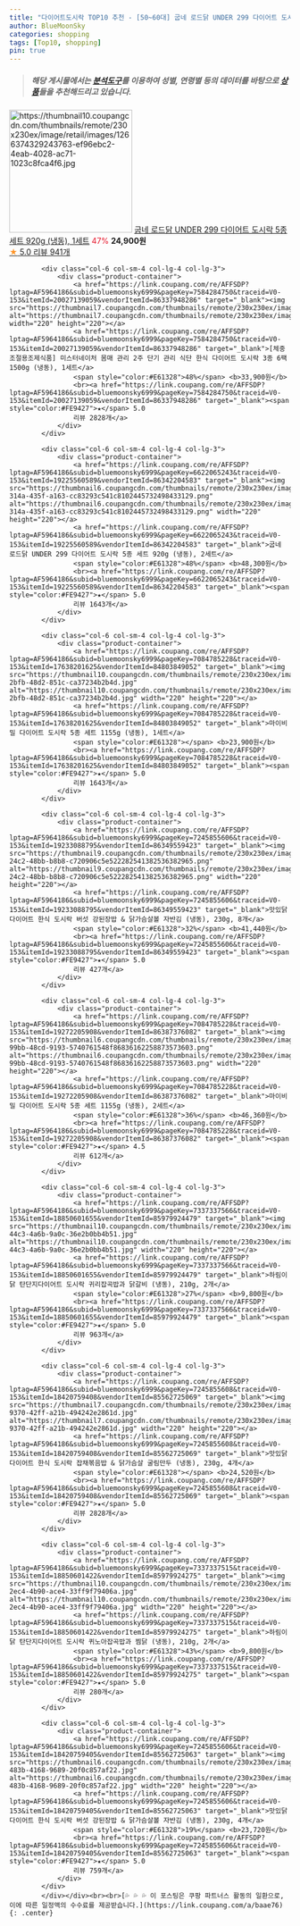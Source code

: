 ```yaml
---
title: "다이어트도시락 TOP10 추천 - [50~60대] 굽네 로드닭 UNDER 299 다이어트 도시락 5종 세트 920g (냉동), 1세트"
author: BlueMoonSky
categories: shopping
tags: [Top10, shopping]
pin: true
---
```


> ##### 해당 게시물에서는 [**분석도구**](https://itemscout.io/)를 이용하여 **성별**, **연령별** 등의 데이터를 바탕으로 [**상품**](https://link.coupang.com/a/baae76)들을 추천해드리고 있습니다.
<div class="container"><div class="row">
            <div class="col-6 col-sm-4 col-lg-4 col-lg-3">
                <div class="product-container">
                    <a href="https://link.coupang.com/re/AFFSDP?lptag=AF5964186&subid=bluemoonsky6999&pageKey=6622065243&traceid=V0-153&itemId=15060756293&vendorItemId=82283128295" target="_blank"><img src="https://thumbnail10.coupangcdn.com/thumbnails/remote/230x230ex/image/retail/images/1266374329243763-ef96ebc2-4eab-4028-ac71-1023c8fca4f6.jpg" alt="https://thumbnail10.coupangcdn.com/thumbnails/remote/230x230ex/image/retail/images/1266374329243763-ef96ebc2-4eab-4028-ac71-1023c8fca4f6.jpg" width="220" height="220"></a>
                    <a href="https://link.coupang.com/re/AFFSDP?lptag=AF5964186&subid=bluemoonsky6999&pageKey=6622065243&traceid=V0-153&itemId=15060756293&vendorItemId=82283128295" target="_blank">굽네 로드닭 UNDER 299 다이어트 도시락 5종 세트 920g (냉동), 1세트</a>
                    <span style="color:#E61328">47%</span> <b>24,900원</b>
                    <br><a href="https://link.coupang.com/re/AFFSDP?lptag=AF5964186&subid=bluemoonsky6999&pageKey=6622065243&traceid=V0-153&itemId=15060756293&vendorItemId=82283128295" target="_blank"><span style="color:#FE9427">★</span> 5.0
                    리뷰 941개</a>
                </div>
            </div>
            
            <div class="col-6 col-sm-4 col-lg-4 col-lg-3">
                <div class="product-container">
                    <a href="https://link.coupang.com/re/AFFSDP?lptag=AF5964186&subid=bluemoonsky6999&pageKey=7584284750&traceid=V0-153&itemId=20027139059&vendorItemId=86337948286" target="_blank"><img src="https://thumbnail7.coupangcdn.com/thumbnails/remote/230x230ex/image/vendor_inventory/4891/1e97646180486aecefdc9492616f3d59dfa106d5b392ebd51ae39097f9db.jpg" alt="https://thumbnail7.coupangcdn.com/thumbnails/remote/230x230ex/image/vendor_inventory/4891/1e97646180486aecefdc9492616f3d59dfa106d5b392ebd51ae39097f9db.jpg" width="220" height="220"></a>
                    <a href="https://link.coupang.com/re/AFFSDP?lptag=AF5964186&subid=bluemoonsky6999&pageKey=7584284750&traceid=V0-153&itemId=20027139059&vendorItemId=86337948286" target="_blank">[체중조절용조제식품] 미스터네이처 몸매 관리 2주 단기 관리 식단 한식 다이어트 도시락 3종 6팩 1500g (냉동), 1세트</a>
                    <span style="color:#E61328">48%</span> <b>33,900원</b>
                    <br><a href="https://link.coupang.com/re/AFFSDP?lptag=AF5964186&subid=bluemoonsky6999&pageKey=7584284750&traceid=V0-153&itemId=20027139059&vendorItemId=86337948286" target="_blank"><span style="color:#FE9427">★</span> 5.0
                    리뷰 2828개</a>
                </div>
            </div>
            
            <div class="col-6 col-sm-4 col-lg-4 col-lg-3">
                <div class="product-container">
                    <a href="https://link.coupang.com/re/AFFSDP?lptag=AF5964186&subid=bluemoonsky6999&pageKey=6622065243&traceid=V0-153&itemId=19225560589&vendorItemId=86342204583" target="_blank"><img src="https://thumbnail6.coupangcdn.com/thumbnails/remote/230x230ex/image/retail/images/b36e32f9-314a-435f-a163-cc83293c541c8102445732498433129.png" alt="https://thumbnail6.coupangcdn.com/thumbnails/remote/230x230ex/image/retail/images/b36e32f9-314a-435f-a163-cc83293c541c8102445732498433129.png" width="220" height="220"></a>
                    <a href="https://link.coupang.com/re/AFFSDP?lptag=AF5964186&subid=bluemoonsky6999&pageKey=6622065243&traceid=V0-153&itemId=19225560589&vendorItemId=86342204583" target="_blank">굽네 로드닭 UNDER 299 다이어트 도시락 5종 세트 920g (냉동), 2세트</a>
                    <span style="color:#E61328">48%</span> <b>48,300원</b>
                    <br><a href="https://link.coupang.com/re/AFFSDP?lptag=AF5964186&subid=bluemoonsky6999&pageKey=6622065243&traceid=V0-153&itemId=19225560589&vendorItemId=86342204583" target="_blank"><span style="color:#FE9427">★</span> 5.0
                    리뷰 1643개</a>
                </div>
            </div>
            
            <div class="col-6 col-sm-4 col-lg-4 col-lg-3">
                <div class="product-container">
                    <a href="https://link.coupang.com/re/AFFSDP?lptag=AF5964186&subid=bluemoonsky6999&pageKey=7084785228&traceid=V0-153&itemId=17638201625&vendorItemId=84803849052" target="_blank"><img src="https://thumbnail10.coupangcdn.com/thumbnails/remote/230x230ex/image/retail/images/2023/01/06/15/2/8afddcbe-2bfb-48d2-851c-ca37234b2b4d.jpg" alt="https://thumbnail10.coupangcdn.com/thumbnails/remote/230x230ex/image/retail/images/2023/01/06/15/2/8afddcbe-2bfb-48d2-851c-ca37234b2b4d.jpg" width="220" height="220"></a>
                    <a href="https://link.coupang.com/re/AFFSDP?lptag=AF5964186&subid=bluemoonsky6999&pageKey=7084785228&traceid=V0-153&itemId=17638201625&vendorItemId=84803849052" target="_blank">마이비밀 다이어트 도시락 5종 세트 1155g (냉동), 1세트</a>
                    <span style="color:#E61328"></span> <b>23,900원</b>
                    <br><a href="https://link.coupang.com/re/AFFSDP?lptag=AF5964186&subid=bluemoonsky6999&pageKey=7084785228&traceid=V0-153&itemId=17638201625&vendorItemId=84803849052" target="_blank"><span style="color:#FE9427">★</span> 5.0
                    리뷰 1643개</a>
                </div>
            </div>
            
            <div class="col-6 col-sm-4 col-lg-4 col-lg-3">
                <div class="product-container">
                    <a href="https://link.coupang.com/re/AFFSDP?lptag=AF5964186&subid=bluemoonsky6999&pageKey=7245855606&traceid=V0-153&itemId=19233088795&vendorItemId=86349559423" target="_blank"><img src="https://thumbnail9.coupangcdn.com/thumbnails/remote/230x230ex/image/retail/images/517c8d1f-24c2-48bb-b8b8-c720906c5e522282541382536382965.png" alt="https://thumbnail9.coupangcdn.com/thumbnails/remote/230x230ex/image/retail/images/517c8d1f-24c2-48bb-b8b8-c720906c5e522282541382536382965.png" width="220" height="220"></a>
                    <a href="https://link.coupang.com/re/AFFSDP?lptag=AF5964186&subid=bluemoonsky6999&pageKey=7245855606&traceid=V0-153&itemId=19233088795&vendorItemId=86349559423" target="_blank">맛있닭 다이어트 한식 도시락 버섯 강된장밥 & 닭가슴살볼 자반김 (냉동), 230g, 8개</a>
                    <span style="color:#E61328">32%</span> <b>41,440원</b>
                    <br><a href="https://link.coupang.com/re/AFFSDP?lptag=AF5964186&subid=bluemoonsky6999&pageKey=7245855606&traceid=V0-153&itemId=19233088795&vendorItemId=86349559423" target="_blank"><span style="color:#FE9427">★</span> 5.0
                    리뷰 427개</a>
                </div>
            </div>
            
            <div class="col-6 col-sm-4 col-lg-4 col-lg-3">
                <div class="product-container">
                    <a href="https://link.coupang.com/re/AFFSDP?lptag=AF5964186&subid=bluemoonsky6999&pageKey=7084785228&traceid=V0-153&itemId=19272205908&vendorItemId=86387376082" target="_blank"><img src="https://thumbnail6.coupangcdn.com/thumbnails/remote/230x230ex/image/retail/images/b1b74450-99bb-48cd-9193-5740761548f86836162258873573603.png" alt="https://thumbnail6.coupangcdn.com/thumbnails/remote/230x230ex/image/retail/images/b1b74450-99bb-48cd-9193-5740761548f86836162258873573603.png" width="220" height="220"></a>
                    <a href="https://link.coupang.com/re/AFFSDP?lptag=AF5964186&subid=bluemoonsky6999&pageKey=7084785228&traceid=V0-153&itemId=19272205908&vendorItemId=86387376082" target="_blank">마이비밀 다이어트 도시락 5종 세트 1155g (냉동), 2세트</a>
                    <span style="color:#E61328">36%</span> <b>46,360원</b>
                    <br><a href="https://link.coupang.com/re/AFFSDP?lptag=AF5964186&subid=bluemoonsky6999&pageKey=7084785228&traceid=V0-153&itemId=19272205908&vendorItemId=86387376082" target="_blank"><span style="color:#FE9427">★</span> 4.5
                    리뷰 612개</a>
                </div>
            </div>
            
            <div class="col-6 col-sm-4 col-lg-4 col-lg-3">
                <div class="product-container">
                    <a href="https://link.coupang.com/re/AFFSDP?lptag=AF5964186&subid=bluemoonsky6999&pageKey=7337337566&traceid=V0-153&itemId=18850601655&vendorItemId=85979924479" target="_blank"><img src="https://thumbnail10.coupangcdn.com/thumbnails/remote/230x230ex/image/retail/images/2023/05/15/15/2/f0d34772-44c3-4a6b-9a0c-36e2b0bb4b51.jpg" alt="https://thumbnail10.coupangcdn.com/thumbnails/remote/230x230ex/image/retail/images/2023/05/15/15/2/f0d34772-44c3-4a6b-9a0c-36e2b0bb4b51.jpg" width="220" height="220"></a>
                    <a href="https://link.coupang.com/re/AFFSDP?lptag=AF5964186&subid=bluemoonsky6999&pageKey=7337337566&traceid=V0-153&itemId=18850601655&vendorItemId=85979924479" target="_blank">하림이닭 탄단지다이어트 도시락 귀리잡곡밥과 닭갈비 (냉동), 210g, 2개</a>
                    <span style="color:#E61328">27%</span> <b>9,800원</b>
                    <br><a href="https://link.coupang.com/re/AFFSDP?lptag=AF5964186&subid=bluemoonsky6999&pageKey=7337337566&traceid=V0-153&itemId=18850601655&vendorItemId=85979924479" target="_blank"><span style="color:#FE9427">★</span> 5.0
                    리뷰 963개</a>
                </div>
            </div>
            
            <div class="col-6 col-sm-4 col-lg-4 col-lg-3">
                <div class="product-container">
                    <a href="https://link.coupang.com/re/AFFSDP?lptag=AF5964186&subid=bluemoonsky6999&pageKey=7245855608&traceid=V0-153&itemId=18420759408&vendorItemId=85562725069" target="_blank"><img src="https://thumbnail7.coupangcdn.com/thumbnails/remote/230x230ex/image/retail/images/2023/03/21/18/6/9a23a8a9-9370-42ff-a21b-494242e2861d.jpg" alt="https://thumbnail7.coupangcdn.com/thumbnails/remote/230x230ex/image/retail/images/2023/03/21/18/6/9a23a8a9-9370-42ff-a21b-494242e2861d.jpg" width="220" height="220"></a>
                    <a href="https://link.coupang.com/re/AFFSDP?lptag=AF5964186&subid=bluemoonsky6999&pageKey=7245855608&traceid=V0-153&itemId=18420759408&vendorItemId=85562725069" target="_blank">맛있닭 다이어트 한식 도시락 잡채볶음밥 & 닭가슴살 굴림만두 (냉동), 230g, 4개</a>
                    <span style="color:#E61328"></span> <b>24,520원</b>
                    <br><a href="https://link.coupang.com/re/AFFSDP?lptag=AF5964186&subid=bluemoonsky6999&pageKey=7245855608&traceid=V0-153&itemId=18420759408&vendorItemId=85562725069" target="_blank"><span style="color:#FE9427">★</span> 5.0
                    리뷰 2828개</a>
                </div>
            </div>
            
            <div class="col-6 col-sm-4 col-lg-4 col-lg-3">
                <div class="product-container">
                    <a href="https://link.coupang.com/re/AFFSDP?lptag=AF5964186&subid=bluemoonsky6999&pageKey=7337337515&traceid=V0-153&itemId=18850601422&vendorItemId=85979924275" target="_blank"><img src="https://thumbnail10.coupangcdn.com/thumbnails/remote/230x230ex/image/retail/images/2023/05/15/15/9/9d99bc35-2ec4-4b90-ace4-33ff9f79406a.jpg" alt="https://thumbnail10.coupangcdn.com/thumbnails/remote/230x230ex/image/retail/images/2023/05/15/15/9/9d99bc35-2ec4-4b90-ace4-33ff9f79406a.jpg" width="220" height="220"></a>
                    <a href="https://link.coupang.com/re/AFFSDP?lptag=AF5964186&subid=bluemoonsky6999&pageKey=7337337515&traceid=V0-153&itemId=18850601422&vendorItemId=85979924275" target="_blank">하림이닭 탄단지다이어트 도시락 퀴노아잡곡밥과 찜닭 (냉동), 210g, 2개</a>
                    <span style="color:#E61328">43%</span> <b>9,800원</b>
                    <br><a href="https://link.coupang.com/re/AFFSDP?lptag=AF5964186&subid=bluemoonsky6999&pageKey=7337337515&traceid=V0-153&itemId=18850601422&vendorItemId=85979924275" target="_blank"><span style="color:#FE9427">★</span> 5.0
                    리뷰 280개</a>
                </div>
            </div>
            
            <div class="col-6 col-sm-4 col-lg-4 col-lg-3">
                <div class="product-container">
                    <a href="https://link.coupang.com/re/AFFSDP?lptag=AF5964186&subid=bluemoonsky6999&pageKey=7245855606&traceid=V0-153&itemId=18420759405&vendorItemId=85562725063" target="_blank"><img src="https://thumbnail6.coupangcdn.com/thumbnails/remote/230x230ex/image/retail/images/2023/03/21/18/4/bd75643e-483b-4168-9689-20f0c857af22.jpg" alt="https://thumbnail6.coupangcdn.com/thumbnails/remote/230x230ex/image/retail/images/2023/03/21/18/4/bd75643e-483b-4168-9689-20f0c857af22.jpg" width="220" height="220"></a>
                    <a href="https://link.coupang.com/re/AFFSDP?lptag=AF5964186&subid=bluemoonsky6999&pageKey=7245855606&traceid=V0-153&itemId=18420759405&vendorItemId=85562725063" target="_blank">맛있닭 다이어트 한식 도시락 버섯 강된장밥 & 닭가슴살볼 자반김 (냉동), 230g, 4개</a>
                    <span style="color:#E61328">19%</span> <b>23,720원</b>
                    <br><a href="https://link.coupang.com/re/AFFSDP?lptag=AF5964186&subid=bluemoonsky6999&pageKey=7245855606&traceid=V0-153&itemId=18420759405&vendorItemId=85562725063" target="_blank"><span style="color:#FE9427">★</span> 5.0
                    리뷰 759개</a>
                </div>
            </div>
            </div></div><br><br>[💦 💦 💦 이 포스팅은 쿠팡 파트너스 활동의 일환으로, 이에 따른 일정액의 수수료를 제공받습니다.](https://link.coupang.com/a/baae76){: .center}